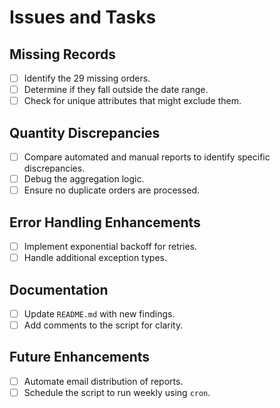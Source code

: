 # Issues and Tasks

## Missing Records
- [ ] Identify the 29 missing orders.
- [ ] Determine if they fall outside the date range.
- [ ] Check for unique attributes that might exclude them.

## Quantity Discrepancies
- [ ] Compare automated and manual reports to identify specific discrepancies.
- [ ] Debug the aggregation logic.
- [ ] Ensure no duplicate orders are processed.

## Error Handling Enhancements
- [ ] Implement exponential backoff for retries.
- [ ] Handle additional exception types.

## Documentation
- [ ] Update `README.md` with new findings.
- [ ] Add comments to the script for clarity.

## Future Enhancements
- [ ] Automate email distribution of reports.
- [ ] Schedule the script to run weekly using `cron`.